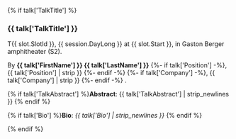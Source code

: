 {% if talk['TalkTitle'] %}

<h3 id="{{ talk['FirstName'] }}-{{ talk['LastName'] }}-talk">{{ talk['TalkTitle'] }}</h3>

T{{ slot.SlotId }}, {{ session.DayLong }} at {{ slot.Start }}, in Gaston Berger amphitheater (S2).

By **{{ talk['FirstName'] }} {{ talk['LastName'] }}**
{%- if talk['Position'] -%}, {{ talk['Position'] | strip }} {%- endif -%}
{%- if talk['Company']  -%}, {{ talk['Company']  | strip }} {%- endif -%}
.

{% if talk['TalkAbstract'] %}**Abstract**: {{ talk['TalkAbstract'] | strip_newlines }} {% endif %}

{% if talk['Bio']          %}**Bio**:     *{{ talk['Bio'] | strip_newlines }}* {% endif %}

{% endif %}

